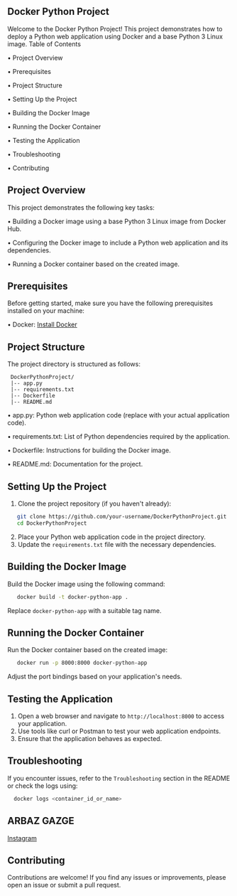 ## Docker Python Project
  Welcome to the Docker Python Project! This project demonstrates how to deploy a Python web application 
  using Docker and a base Python 3 Linux image.
  Table of Contents
   
• Project Overview
   
• Prerequisites
   
• Project Structure
   
• Setting Up the Project
   
• Building the Docker Image
   
• Running the Docker Container
   
• Testing the Application
   
• Troubleshooting
   
• Contributing
   

## Project Overview
This project demonstrates the following key tasks:
    
• Building a Docker image using a base Python 3 Linux image from Docker Hub.
    
• Configuring the Docker image to include a Python web application and its dependencies.
    
• Running a Docker container based on the created image.
## Prerequisites
Before getting started, make sure you have the following prerequisites installed on your machine:

• Docker: [Install Docker](https://docs.docker.com/engine/install/)


## Project Structure
  The project directory is structured as follows:

     DockerPythonProject/
     |-- app.py
     |-- requirements.txt
     |-- Dockerfile
     |-- README.md
• app.py: Python web application code (replace with your actual application code).

• requirements.txt: List of Python dependencies required by the application.

• Dockerfile: Instructions for building the Docker image.

• README.md: Documentation for the project.

## Setting Up the Project
1. Clone the project repository (if you haven't already):

 ```bash 
    git clone https://github.com/your-username/DockerPythonProject.git
    cd DockerPythonProject
 ```
2. Place your Python web application code in the project directory.
3. Update the ```requirements.txt``` file with the necessary dependencies.

## Building the Docker Image
Build the Docker image using the following command:

```bash
   docker build -t docker-python-app .
```
Replace ```docker-python-app``` with a suitable tag name.

## Running the Docker Container

Run the Docker container based on the created image:

```bash
   docker run -p 8000:8000 docker-python-app
```

Adjust the port bindings based on your application's needs.

## Testing the Application
   1. Open a web browser and navigate to ```http://localhost:8000``` to access your application.
   2. Use tools like curl or Postman to test your web application endpoints.
   3. Ensure that the application behaves as expected.

## Troubleshooting
If you encounter issues, refer to the ```Troubleshooting``` section in the README or check the logs using:
```bash
  docker logs <container_id_or_name>
```
## ARBAZ GAZGE
[Instagram](https://www.instagram.com/arbaz_gazge/)

## Contributing

Contributions are welcome! If you find any issues or improvements, please open an issue or submit a pull request.
